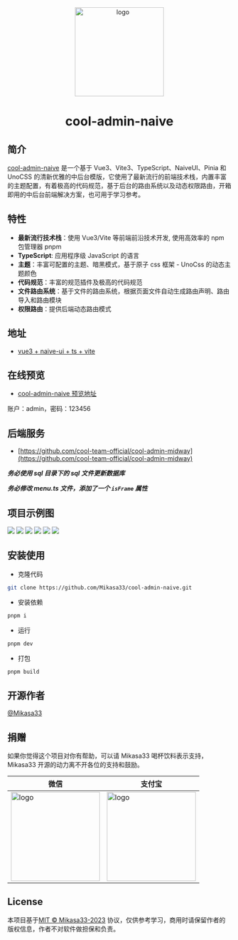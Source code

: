 <div align="center">
	<img width="200" alt="logo" src="https://github.com/Mikasa33/cool-admin-naive/assets/29498153/3413fcbd-04b7-4cac-b02f-fd9286f03f91">
	<h1>cool-admin-naive</h1>
</div>

## 简介

[cool-admin-naive](https://github.com/Mikasa33/cool-admin-naive) 是一个基于 Vue3、Vite3、TypeScript、NaiveUI、Pinia 和 UnoCSS 的清新优雅的中后台模版，它使用了最新流行的前端技术栈，内置丰富的主题配置，有着极高的代码规范，基于后台的路由系统以及动态权限路由，开箱即用的中后台前端解决方案，也可用于学习参考。

## 特性

- **最新流行技术栈**：使用 Vue3/Vite 等前端前沿技术开发, 使用高效率的 npm 包管理器 pnpm
- **TypeScript**: 应用程序级 JavaScript 的语言
- **主题**：丰富可配置的主题、暗黑模式，基于原子 css 框架 - UnoCss 的动态主题颜色
- **代码规范**：丰富的规范插件及极高的代码规范
- **文件路由系统**：基于文件的路由系统，根据页面文件自动生成路由声明、路由导入和路由模块
- **权限路由**：提供后端动态路由模式

## 地址

- [vue3 + naive-ui + ts + vite](https://github.com/Mikasa33/cool-admin-naive)

## 在线预览

- [cool-admin-naive 预览地址](http://cool.mikasa.cc)

账户：admin，密码：123456

## 后端服务

- [https://github.com/cool-team-official/cool-admin-midway](https://github.com/cool-team-official/cool-admin-midway)

***务必使用 sql 目录下的 sql 文件更新数据库***

***务必修改 menu.ts 文件，添加了一个 `isFrame` 属性***

## 项目示例图

![](https://github.com/Mikasa33/cool-admin-naive/assets/29498153/4035badd-ebbd-43a3-ab03-33450400da60)
![](https://github.com/Mikasa33/cool-admin-naive/assets/29498153/aa22adc7-38a7-46f0-a6e6-17c091f66b22)
![](https://github.com/Mikasa33/cool-admin-naive/assets/29498153/431b2876-c23d-443b-a93e-c8780ca85206)
![](https://github.com/Mikasa33/cool-admin-naive/assets/29498153/1704fa9b-ea1c-4b72-acfb-1d591dffe376)
![](https://github.com/Mikasa33/cool-admin-naive/assets/29498153/9ff59974-1665-4ac4-873a-da7f9d2e004d)
![](https://github.com/Mikasa33/cool-admin-naive/assets/29498153/85143af1-18dd-412e-9770-d1de5dba1433)

## 安装使用

- 克隆代码

```bash
git clone https://github.com/Mikasa33/cool-admin-naive.git
```

- 安装依赖

```bash
pnpm i
```

- 运行

```bash
pnpm dev
```

- 打包

```bash
pnpm build
```

## 开源作者

[@Mikasa33](https://github.com/Mikasa33)

## 捐赠

如果你觉得这个项目对你有帮助，可以请 Mikasa33 喝杯饮料表示支持，Mikasa33 开源的动力离不开各位的支持和鼓励。

| 微信 | 支付宝 |
| ----------- | ----------- |
|<img width="200" alt="logo" src="https://github.com/Mikasa33/cool-admin-naive/assets/29498153/55e5cf1a-e59c-4ac2-a330-2264f1d25005">|<img width="200" alt="logo" src="https://github.com/Mikasa33/cool-admin-naive/assets/29498153/6bb2470b-3514-4710-87a0-8f6aa012437a">|

## License

本项目基于[MIT © Mikasa33-2023](./LICENSE) 协议，仅供参考学习，商用时请保留作者的版权信息，作者不对软件做担保和负责。
